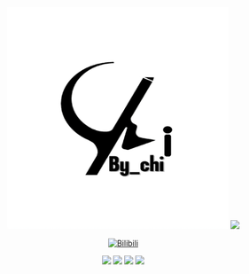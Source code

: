 <div id="title" align=center>
<img width="400" height="400" alt="image" src="icon.jpg"/>
<picture>
  <source
    srcset="https://github-readme-stats.vercel.app/api?username=By-chi&show_icons=true&title_color=29903b&text_color=1f6feb&border_color=ffffff&bg_color=8899aa&border_radius=9.0"
    media="(prefers-color-scheme: dark)"
  />
  <img src="https://github-readme-stats.vercel.app/api?username=By-chi&show_icons=false"/>
</picture>

[![Bilibili](https://img.shields.io/badge/Bilibili-By_chi-yello)](https://space.bilibili.com/1909594131)

![](https://img.shields.io/badge/code-C/C++&GDs-blue)
![](https://img.shields.io/badge/学业-准高一-yellow) 
![](https://img.shields.io/badge/性格-开朗/腼腆叠加态-red) 
![](https://img.shields.io/badge/爱好-Godot&自己&¥-red)

</div>
